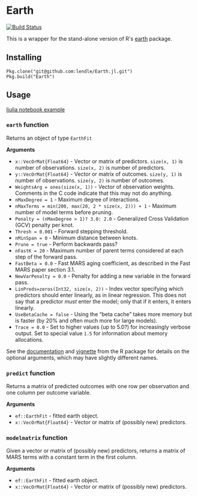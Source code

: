 # Earth

[![Build Status](https://travis-ci.org/lendle/Earth.jl.svg?branch=master)](https://travis-ci.org/lendle/Earth.jl)

This is a wrapper for the stand-alone version of R's [earth](
http://cran.r-project.org/web/packages/earth/) package.

## Installing

```
Pkg.clone("git@github.com:lendle/Earth.jl.git")
Pkg.build("Earth")
```

## Usage

[Ijulia notebook example](http://nbviewer.ipython.org/gist/lendle/68b746f2b08583c7dc38)

### `earth` function

Returns an object of type `EarthFit`

**Arguments**

* `x::VecOrMat{Float64}` - Vector or matrix of predictors. `size(x, 1)` is number of observations. `size(x, 2)` is number of predictors.
* `y::VecOrMat{Float64}` - Vector or matrix of outcomes. `size(y, 1)` is number of observations. `size(y, 2)` is number of outcomes.
* `WeightsArg = ones(size(x, 1))` - Vector of observation weights. Comments in the C code indicate that this may not do anything.
* `nMaxDegree = 1` - Maximum degree of interactions.
* `nMaxTerms = min(200, max(20, 2 * size(x, 2))) + 1` - Maximum number of model terms before pruning.
* `Penalty = (nMaxDegree > 1)? 3.0: 2.0` - Generalized Cross Validation (GCV) penalty per knot.
* `Thresh = 0.001` - Forward stepping threshold.
* `nMinSpan = 0` - Minimum distance between knots.
* `Prune = true` - Perform backwards pass?
* `nFastK = 20` - Maximum number of parent terms considered at each step of the forward pass.
* `FastBeta = 0.0` - Fast MARS aging coefficient, as described in the Fast MARS paper section 3.1.
* `NewVarPenalty = 0.0` - Penalty for adding a new variable in the forward pass.
* `LinPreds=zeros(Int32, size(x, 2))` - Index vector specifying which predictors should enter linearly, as in linear regression.  This does not say that a predictor _must_ enter the model; only that if it enters, it enters linearly.
* `UseBetaCache = false` - Using the “beta cache” takes more memory but is faster (by 20% and often much more for large models).
* `Trace = 0.0` - Set to higher values (up to 5.0?) for increasingly verbose output. Set to special value `1.5` for information about memory allocations.


See the [documentation](http://cran.r-project.org/web/packages/earth/earth.pdf) and [vignette](http://cran.r-project.org/web/packages/earth/vignettes/earth-notes.pdf) from the R package for details on the optional arguments, which may have slightly different names.

### `predict` function

Returns a matrix of predicted outcomes with one row per observation and one column per outcome variable.

**Arguments**

* `ef::EarthFit` - fitted earth object.
* `x::VecOrMat{Float64}` - Vector or matrix of (possibly new) predictors.

<!-- ### `print` function

`Base.print` is defined for `EarthFit` objects, which prints the coefficient and basis functions.
I'm just capturing the output of standalone-earth's `FormatEarth` function, and I may not be doing it in a safe way, so this may not always work. -->

### `modelmatrix` function

Given a vector or matrix of (possibly new) predictors, returns a matrix of MARS terms with a constant term in the first column.

**Arguments**

* `ef::EarthFit` - fitted earth object.
* `x::VecOrMat{Float64}` - Vector or matrix of (possibly new) predictors.
